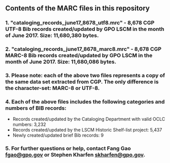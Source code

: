 ## Contents of the MARC files in this repository
###  1. "cataloging_records_june17_8678_utf8.mrc" - 8,678 CGP UTF-8 Bib records created/updated by GPO LSCM in the month of June 2017. Size: 11,680,380 bytes.
###  2. "cataloging_records_june17_8678_marc8.mrc" - 8,678 CGP MARC-8 Bib records created/updated by GPO LSCM in the month of June 2017. Size: 11,680,086 bytes.
###  3. Please note: each of the above two files represents a copy of the same data set extracted from CGP. The only difference is the character-set: MARC-8 or UTF-8.
###  4. Each of the above files includes the following categories and numbers of BIB records:

*  Records created/updated by the Cataloging Department with valid OCLC numbers: 3,232
*  Records created/updated by the LSCM Historic Shelf-list project: 5,437
*  Newly created/updated brief Bib records:  9


###  5. For further questions or help, contact Fang Gao <fgao@gpo.gov> or Stephen Kharfen <skharfen@gpo.gov>.   


